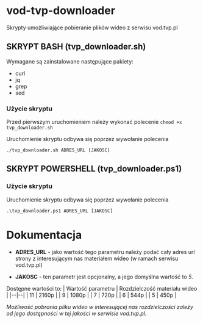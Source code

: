 # vod-tvp-downloader
Skrypty umożliwiające pobieranie plików wideo z serwisu vod.tvp.pl

## SKRYPT BASH (tvp_downloader.sh)
Wymagane są zainstalowane następujące pakiety:
- curl
- jq
- grep
- sed

### Użycie skryptu
Przed pierwszym uruchomieniem należy wykonać polecenie `chmod +x tvp_downloader.sh`

Uruchomienie skryptu odbywa się poprzez wywołanie polecenia

`./tvp_downloader.sh ADRES_URL [JAKOSC]`

## SKRYPT POWERSHELL (tvp_downloader.ps1)

### Użycie skryptu

Uruchomienie skryptu odbywa się poprzez wywołanie polecenia

`.\tvp_downloader.ps1 ADRES_URL [JAKOSC]`

# Dokumentacja

- **ADRES_URL** - jako wartość tego parametru należy podać cały adres url strony z interesującym nas materiałem wideo (w ramach serwisu vod.tvp.pl)

- **JAKOSC** - ten parametr jest opcjonalny, a jego domyślna wartość to _5_. 

Dostępne wartości to:
| Wartość parametru | Rozdzielczość materiału wideo |
|--|--|
| 11 | 2160p |
| 9 | 1080p |
| 7 | 720p |
| 6 | 544p |
| 5 | 450p |

_Możliwość pobrania pliku wideo w interesującej nas rozdzielczości zależy od jego dostępności w tej jakości w serwisie vod.tvp.pl._
